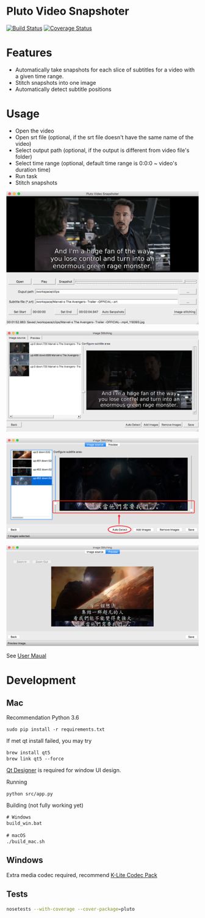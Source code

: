 Pluto Video Snapshoter
======================

[![Build Status](https://travis-ci.org/shootsoft/PlutoVideoSnapshoter.svg?branch=master)](https://travis-ci.org/shootsoft/PlutoVideoSnapshoter) [![Coverage Status](https://coveralls.io/repos/github/shootsoft/PlutoVideoSnapshoter/badge.svg)](https://coveralls.io/github/shootsoft/PlutoVideoSnapshoter)

# Features

- Automatically take snapshots for each slice of subtitles for a video with a given time range.
- Stitch snapshots into one image
- Automatically detect subtitle positions

# Usage

- Open the video
- Open srt file (optional, if the srt file doesn't have the same name of the video)
- Select output path (optional, if the output is different from video file's folder)
- Select time range (optional, default time range is 0:0:0 ~ video's duration time)
- Run task
- Stitch snapshots

![Snapshot UI](doc/images/snapshot_ui.png)

![Snapshot UI](doc/images/snapshot_ui_stitching.png)

![Snapshot UI](doc/images/auto_detection/subtitle_auto_detection.png)

![Snapshot UI](doc/images/auto_detection/preview.png)

See [User Maual](doc/user_manual.md)

# Development

## Mac

Recommendation Python 3.6

```
sudo pip install -r requirements.txt
```

If met qt install failed, you may try 

```
brew install qt5
brew link qt5 --force
```

[Qt Designer](https://www.qt.io/download) is required for window UI design.

Running

```
python src/app.py
```

Building (not fully working yet)

```
# Windows
build_win.bat

# macOS
./build_mac.sh
```

## Windows

Extra media codec required, recommend [K-Lite Codec Pack](http://www.codecguide.com/download_kl.htm)


## Tests

```bash
nosetests --with-coverage --cover-package=pluto
```
